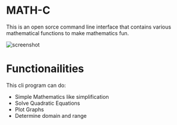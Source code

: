 # MATH-C
This is an open sorce command line interface that contains various mathematical functions to make mathematics fun.

![screenshot](https://github.com/TheShiveshNetwork/MathC/assets/84664410/96c2df09-8877-4da0-8f30-7de421a0122b)

# Functionailities
This cli program can do:
- Simple Mathematics like simplification
- Solve Quadratic Equations
- Plot Graphs
- Determine domain and range
